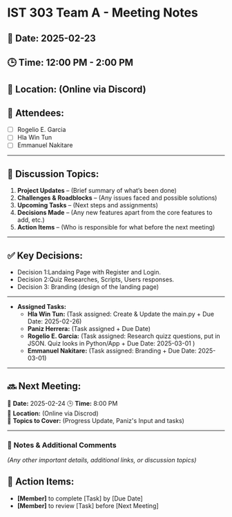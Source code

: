 # IST 303 Team A - Meeting Notes
## 📅 Date: 2025-02-23
## 🕒 Time: 12:00 PM - 2:00 PM
## 📍 Location: (Online via Discord)
## 🎯 Attendees:
- [ ] Rogelio E. Garcia
- [ ] Hla Win Tun
- [ ] Emmanuel Nakitare

---

## 📌 Discussion Topics:
1. **Project Updates** – (Brief summary of what’s been done)
2. **Challenges & Roadblocks** – (Any issues faced and possible solutions)
3. **Upcoming Tasks** – (Next steps and assignments)
4. **Decisions Made** – (Any new features apart from the core features to add, etc.)
5. **Action Items** – (Who is responsible for what before the next meeting)

---

## ✅ Key Decisions:
- Decision 1:Landaing Page with Register and Login.
- Decision 2:Quiz Researches, Scripts, Users responses. 
- Decision 3: Branding (design of the landing page)

---

- **Assigned Tasks:**
  - **Hla Win Tun:** (Task assigned: Create & Update the main.py + Due Date: 2025-02-26)
  - **Paniz Herrera:** (Task assigned + Due Date)
  - **Rogelio E. Garcia:** (Task assigned: Research quizz questions, put in JSON.  Quiz looks in Python/App + Due Date: 2025-03-01 )
  - **Emmanuel Nakitare:** (Task assigned: Branding + Due Date: 2025-03-01)

---

## 🔜 **Next Meeting:**
📅 **Date:** 2025-02-24 
🕒 **Time:** 8:00 PM   
📍 **Location:** (Online via Discrod)  
🎯 **Topics to Cover:** (Progress Update, Paniz's Input and tasks)

---

### 📌 **Notes & Additional Comments**
_(Any other important details, additional links, or discussion topics)_

## 🚀 Action Items:
- **[Member]** to complete [Task] by [Due Date]
- **[Member]** to review [Task] before [Next Meeting]
